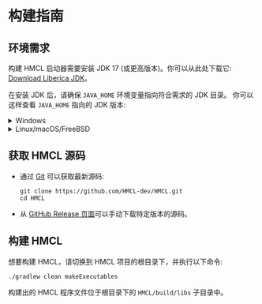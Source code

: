 # 构建指南

## 环境需求

构建 HMCL 启动器需要安装 JDK 17 (或更高版本)。你可以从此处下载它: [Download Liberica JDK](https://bell-sw.com/pages/downloads/#jdk-25-lts)。

在安装 JDK 后，请确保 `JAVA_HOME` 环境变量指向符合需求的 JDK 目录。
你可以这样查看 `JAVA_HOME` 指向的 JDK 版本:

<details>
<summary>Windows</summary>

PowerShell:
```
PS > & "$env:JAVA_HOME/bin/java.exe" -version
openjdk version "25" 2025-09-16 LTS
OpenJDK Runtime Environment (build 25+37-LTS)
OpenJDK 64-Bit Server VM (build 25+37-LTS, mixed mode, sharing)
```

</details>

<details>
<summary>Linux/macOS/FreeBSD</summary>

```
> $JAVA_HOME/bin/java -version
openjdk version "25" 2025-09-16 LTS
OpenJDK Runtime Environment (build 25+37-LTS)
OpenJDK 64-Bit Server VM (build 25+37-LTS, mixed mode, sharing)
```

</details>

## 获取 HMCL 源码

- 通过 [Git](https://git-scm.com/downloads) 可以获取最新源码:
  ```shell
  git clone https://github.com/HMCL-dev/HMCL.git
  cd HMCL
  ```
- 从 [GitHub Release 页面](https://github.com/HMCL-dev/HMCL/releases)可以手动下载特定版本的源码。

## 构建 HMCL

想要构建 HMCL，请切换到 HMCL 项目的根目录下，并执行以下命令:

```shell
./gradlew clean makeExecutables
```

构建出的 HMCL 程序文件位于根目录下的 `HMCL/build/libs` 子目录中。
